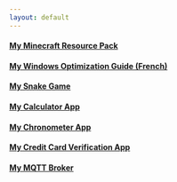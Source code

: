 ```yaml
---
layout: default
---
```


#### [My Minecraft Resource Pack](pages/cotcotpack.md)
#### [My Windows Optimization Guide (French)](pages/opti.md)
#### [My Snake Game](https://github.com/PouletEnSlip/Snake)
#### [My Calculator App](https://github.com/PouletEnSlip/Calculator)
#### [My Chronometer App](https://github.com/PouletEnSlip/Chronometer)
#### [My Credit Card Verification App](https://github.com/PouletEnSlip/CreditCardVerification)
#### [My MQTT Broker](https://github.com/PouletEnSlip/MQTT)
